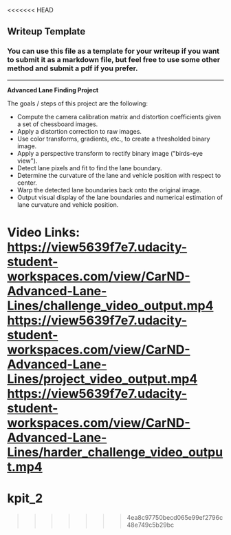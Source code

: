 <<<<<<< HEAD
## Writeup Template

### You can use this file as a template for your writeup if you want to submit it as a markdown file, but feel free to use some other method and submit a pdf if you prefer.

---

**Advanced Lane Finding Project**

The goals / steps of this project are the following:

* Compute the camera calibration matrix and distortion coefficients given a set of chessboard images.
* Apply a distortion correction to raw images.
* Use color transforms, gradients, etc., to create a thresholded binary image.
* Apply a perspective transform to rectify binary image ("birds-eye view").
* Detect lane pixels and fit to find the lane boundary.
* Determine the curvature of the lane and vehicle position with respect to center.
* Warp the detected lane boundaries back onto the original image.
* Output visual display of the lane boundaries and numerical estimation of lane curvature and vehicle position.


Video Links: 
https://view5639f7e7.udacity-student-workspaces.com/view/CarND-Advanced-Lane-Lines/challenge_video_output.mp4
https://view5639f7e7.udacity-student-workspaces.com/view/CarND-Advanced-Lane-Lines/project_video_output.mp4
https://view5639f7e7.udacity-student-workspaces.com/view/CarND-Advanced-Lane-Lines/harder_challenge_video_output.mp4
=======
# kpit_2
>>>>>>> 4ea8c97750becd065e99ef2796c48e749c5b29bc
